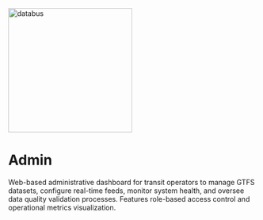 <img width="250" alt="databus" src="https://github.com/user-attachments/assets/b2ad45ac-83e5-44cf-a93e-898868763530" />

# Admin

Web-based administrative dashboard for transit operators to manage GTFS datasets, configure real-time feeds, monitor system health, and oversee data quality validation processes. Features role-based access control and operational metrics visualization.
